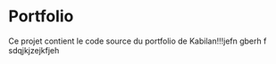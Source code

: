 # Portfolio

Ce projet contient le code source du portfolio de Kabilan!!!jefn gberh  f sdqjkjzejkfjeh